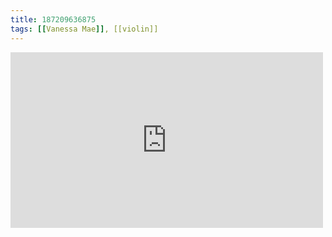 ```yaml
---
title: 187209636875
tags: [[Vanessa Mae]], [[violin]]
---
```

<iframe allow="accelerometer; autoplay; clipboard-write; encrypted-media; gyroscope; picture-in-picture" allowfullscreen="" frameborder="0" height="281" id="youtube_iframe" src="https://www.youtube.com/embed/JdcZCHAeYW0?feature=oembed&amp;enablejsapi=1&amp;origin=https://safe.txmblr.com&amp;wmode=opaque" width="500"></iframe>